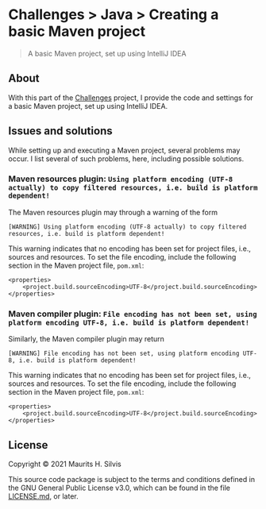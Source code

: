 # Challenges > Java > Creating a basic Maven project

> A basic Maven project, set up using IntelliJ IDEA

## About

With this part of the [Challenges](https://github.com/mauritssilvis/challenges) project, I provide the code and settings for a basic Maven project, set up using IntelliJ IDEA.

## Issues and solutions

While setting up and executing a Maven project, several problems may occur.
I list several of such problems, here, including possible solutions.

### Maven resources plugin: `Using platform encoding (UTF-8 actually) to copy filtered resources, i.e. build is platform dependent!`

The Maven resources plugin may through a warning of the form

```
[WARNING] Using platform encoding (UTF-8 actually) to copy filtered resources, i.e. build is platform dependent!
```

This warning indicates that no encoding has been set for project files, i.e., sources and resources.
To set the file encoding, include the following section in the Maven project file, `pom.xml`:

```
<properties>
    <project.build.sourceEncoding>UTF-8</project.build.sourceEncoding>
</properties>
```

### Maven compiler plugin: `File encoding has not been set, using platform encoding UTF-8, i.e. build is platform dependent!` 

Similarly, the Maven compiler plugin may return

```
[WARNING] File encoding has not been set, using platform encoding UTF-8, i.e. build is platform dependent!
```

This warning indicates that no encoding has been set for project files, i.e., sources and resources.
To set the file encoding, include the following section in the Maven project file, `pom.xml`:

```
<properties>
    <project.build.sourceEncoding>UTF-8</project.build.sourceEncoding>
</properties>
```

## License

Copyright © 2021 Maurits H. Silvis

This source code package is subject to the terms and conditions defined in the GNU General Public License v3.0, which can be found in the file [LICENSE.md](../../LICENSE.md), or later.
